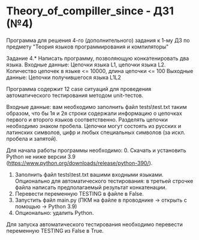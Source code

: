 # Theory_of_compiller_since - ДЗ1 (№4)

Программа для решения 4-го (дополнительного) задания к 1-му ДЗ по предмету "Теория языков программирования и компиляторы"

Задание 4.* Написать программу, позволяющую конкатенировать два языка.
Входные данные: Цепочки языка L1, цепочки языка L2. Количество цепочек в языке <= 10000, длина цепочки <= 100
Выходные данные: Цепочки получившегося языка L1L2

Программа содержит 12 case ситуаций для  проведения автоматического тестирования методом unit-тестов. 

Входные данные: вам необходимо заполнить файл tests\test.txt таким образом, что бы 1я и 2я строки содержали информацию о цепочках первого и второго языков соответственно. 
Разделять цепочки необходимо знаком пробела. Цепочки могут состоять из русских и латинских символов, цифр и любых специальных символов (за искл. пробела и запятой). 

Для начала работы программы необходимо:
0. Скачать и установить Python не ниже версии 3.9 (https://www.python.org/downloads/release/python-390/).
1. Заполнить файл tests\test.txt вашими входными языками. Опционально для автоматического тестирования: в третьей строчке файла написать предполагаемый результат конкатенации.
2. Перевести переменную TESTING в файле в False.
3. Запустить файл main.py (ПКМ на файле в проводнике -> открыть с помощью -> Python 3.9)
4. Опционально: удалить Python.

Для запуска автоматического тестирования необходимо перевести переменную TESTING из False в True.
